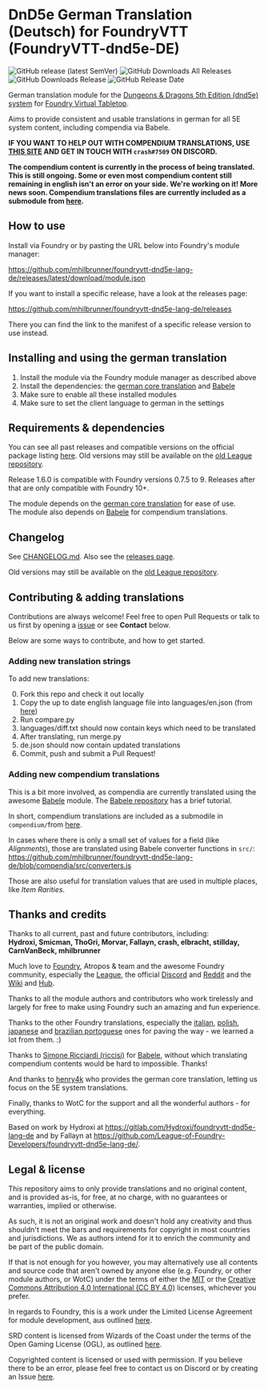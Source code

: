 # DnD5e German Translation (Deutsch) for FoundryVTT (FoundryVTT-dnd5e-DE)

![GitHub release (latest SemVer)](https://img.shields.io/github/v/release/mhilbrunner/foundryvtt-dnd5e-lang-de?label=Latest+Release)
![GitHub Downloads All Releases](https://img.shields.io/github/downloads/mhilbrunner/foundryvtt-dnd5e-lang-de/total?label=Downloads+(Total))
![GitHub Downloads Release](https://img.shields.io/github/downloads/mhilbrunner/foundryvtt-dnd5e-lang-de/latest/total?label=Downloads+(Latest))
![GitHub Release Date](https://img.shields.io/github/release-date/mhilbrunner/foundryvtt-dnd5e-lang-de?label=Release+Date)

German translation module for the
[Dungeons & Dragons 5th Edition (dnd5e) system](https://foundryvtt.com/packages/dnd5e)
for [Foundry Virtual Tabletop](https://foundryvtt.com/).

Aims to provide consistent and usable translations in german for all 5E
system content, including compendia via Babele.

**IF YOU WANT TO HELP OUT WITH COMPENDIUM TRANSLATIONS, USE [THIS SITE](https://translator.gilneas.at/) AND GET IN TOUCH WITH `crash#7509` ON DISCORD.**

**The compendium content is currently in the process of being translated. This is still ongoing. Some or even most compendium content still remaining in english isn't an error on your side. We're working on it! More news soon. Compendium translations files are currently included as a submodule from [here](https://github.com/stillday/dnd-translation-file-de).**

## How to use

Install via Foundry or by pasting the URL below into Foundry's module manager:

<https://github.com/mhilbrunner/foundryvtt-dnd5e-lang-de/releases/latest/download/module.json>

If you want to install a specific release, have a look at the releases page:

<https://github.com/mhilbrunner/foundryvtt-dnd5e-lang-de/releases>

There you can find the link to the manifest of a specific release version to use instead.

## Installing and using the german translation

1. Install the module via the Foundry module manager as described above
2. Install the dependencies: the [german core translation](https://foundryvtt.com/packages/lang-de) and [Babele](https://foundryvtt.com/packages/babele)
3. Make sure to enable all these installed modules
4. Make sure to set the client language to german in the settings

## Requirements & dependencies

You can see all past releases and compatible versions on the official package listing [here](https://foundryvtt.com/packages/FoundryVTT-dnd5e-DE).
Old versions may still be available on the [old League repository](https://github.com/League-of-Foundry-Developers/foundryvtt-dnd5e-lang-de/).

Release 1.6.0 is compatible with Foundry versions 0.7.5 to 9.
Releases after that are only compatible with Foundry 10+.

The module depends on the [german core translation](https://foundryvtt.com/packages/lang-de) for ease of use.\
The module also depends on [Babele](https://foundryvtt.com/packages/babele) for compendium translations.

## Changelog

See [CHANGELOG.md](https://github.com/mhilbrunner/foundryvtt-dnd5e-lang-de/blob/master/CHANGELOG.md).
Also see the [releases page](https://github.com/mhilbrunner/foundryvtt-dnd5e-lang-de/releases).

Old versions may still be available on the [old League repository](https://github.com/League-of-Foundry-Developers/foundryvtt-dnd5e-lang-de/).

## Contributing & adding translations

Contributions are always welcome! Feel free to open Pull Requests or talk to
us first by opening a [issue](https://github.com/mhilbrunner/foundryvtt-dnd5e-lang-de/issues)
or see **Contact** below.

Below are some ways to contribute, and how to get started.

### Adding new translation strings

To add new translations:

0. Fork this repo and check it out locally
1. Copy the up to date english language file into languages/en.json
(from [here](https://gitlab.com/foundrynet/dnd5e/-/raw/master/lang/en.json))
2. Run compare.py
3. languages/diff.txt should now contain keys which need to be translated
4. After translating, run merge.py
5. de.json should now contain updated translations
6. Commit, push and submit a Pull Request!

### Adding new compendium translations

This is a bit more involved, as compendia are currently translated using the
awesome [Babele](https://foundryvtt.com/packages/babele) module.
The [Babele repository](https://gitlab.com/riccisi/foundryvtt-babele) has a
brief tutorial.

In short, compendium translations are included as a submodile in `compendium/`from
[here](https://github.com/stillday/dnd-translation-file-de).

In cases where there is only a small set of values for a field (like *Alignments*),
those are translated using Babele converter functions in `src/`:
<https://github.com/mhilbrunner/foundryvtt-dnd5e-lang-de/blob/compendia/src/converters.js>

Those are also useful for translation values that are used in multiple places,
like *Item Rarities*.

## Thanks and credits

Thanks to all current, past and future contributors, including: \
**Hydroxi, Smicman, ThoGri, Morvar, Fallayn, crash, elbracht, stillday, CarnVanBeck, mhilbrunner**

Much love to [Foundry](https://foundryvtt.com/), Atropos & team and the awesome Foundry community,
especially the [League](https://discord.com/invite/2rHs78h),
the official [Discord](https://discord.gg/foundryvtt) and
[Reddit](https://www.reddit.com/r/FoundryVTT/) and the
[Wiki](https://foundryvtt.wiki/) and [Hub](https://www.foundryvtt-hub.com/).

Thanks to all the module authors and contributors who work tirelessly and
largely for free to make using Foundry such an amazing and fun experience.

Thanks to the other Foundry translations, especially the
[italian](https://gitlab.com/riccisi/foundryvtt-dnd5e-lang-it-it/),
[polish](https://gitlab.com/fvtt-poland/dnd-5e),
[japanese](https://github.com/BrotherSharper/foundryVTTja)
and [brazilian portoguese](https://gitlab.com/fvtt-brasil/dnd5e) ones
for paving the way - we learned a lot from them. :)

Thanks to [Simone Ricciardi (riccisi)](https://gitlab.com/riccisi) for
[Babele](https://foundryvtt.com/packages/babele), without which translating
compendium contents would be hard to impossible. Thanks!

And thanks to [henry4k](https://gitlab.com/henry4k/) who provides the german
core translation, letting us focus on the 5E system translations.

Finally, thanks to WotC for the support and all the wonderful authors - for everything.

Based on work by Hydroxi at <https://gitlab.com/Hydroxi/foundryvtt-dnd5e-lang-de>
and by Fallayn at <https://github.com/League-of-Foundry-Developers/foundryvtt-dnd5e-lang-de/>.

## Legal & license

This repository aims to only provide translations and no original content,
and is provided as-is, for free, at no charge,
with no guarantees or warranties, implied or otherwise.

As such, it is not an original work and doesn't hold any creativity and thus
shouldn't meet the bars and requirements for copyright in most countries and
jurisdictions. We as authors intend for it to enrich the community and be part
of the public domain.

If that is not enough for you however, you may alternatively use all contents
and source code that aren't owned by anyone else (e.g. Foundry, or other
module authors, or WotC) under the terms of either the
[MIT](https://opensource.org/licenses/MIT) or
the [Creative Commons Attribution 4.0 International
(CC BY 4.0)](https://creativecommons.org/licenses/by/4.0/) licenses, whichever you prefer.

In regards to Foundry, this is a work under the Limited License Agreement
for module development, aus outlined [here](https://foundryvtt.com/article/license/).

SRD content is licensed from Wizards of the Coast under the terms of the
Open Gaming License (OGL), as outlined
[here](https://dnd.wizards.com/articles/features/systems-reference-document-srd).

Copyrighted content is licensed or used with permission. If you believe there
to be an error, please feel free to contact us on Discord or by creating an Issue
[here](https://github.com/mhilbrunner/foundryvtt-dnd5e-lang-de/issues).
